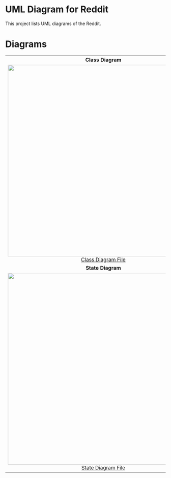# UML Diagram for Reddit 

This project lists UML diagrams of the Reddit.
# Diagrams 
|  |  |
| :---: | :---: |
| **Class Diagram** | **Use Case Diagram** |
|<img src= "" width="600"><a href="https://github.com/QuanNguen/CS151-TeamBOQ/blob/main/Diagrams/Class%20Diagram.png">Class Diagram File</a> | <img src = "https://github.com/QuanNguen/CS151-TeamBOQ/blob/main/Diagrams/Use%20Case%20Diagram.png" width="600"><a href="https://github.com/QuanNguen/CS151-TeamBOQ/blob/main/Diagrams/Use%20Case%20Diagram.png">Use Case Diagram File</a> |
| **State Diagram** | **Sequence Diagram** |
|<img src= "https://github.com/QuanNguen/CS151-TeamBOQ/blob/main/Diagrams/State%20Diagram.png" width="600"><a href="https://github.com/QuanNguen/CS151-TeamBOQ/blob/main/Diagrams/State%20Diagram.png">State Diagram File</a> | <img src = "https://github.com/QuanNguen/CS151-TeamBOQ/blob/main/Diagrams/Sequence%20Diagram.png" width="600"><a href="https://github.com/QuanNguen/CS151-TeamBOQ/blob/main/Diagrams/Sequence%20Diagram.png">Sequence Diagram File</a> |
